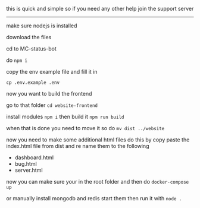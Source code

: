 this is quick and simple so if you need any other help join the support server

<hr>

make sure nodejs is installed

download the files

cd to MC-status-bot

do `npm i`

copy the env example file and fill it in

`cp .env.example .env`

now you want to build the frontend

go to that folder `cd website-frontend`

install modules `npm i` then build it `npm run build`

when that is done you need to move it so do `mv dist ../website`

now you need to make some additional html files do this by copy paste the index.html file from dist and re name them to the following

- dashboard.html
- bug.html
- server.html

now you can make sure your in the root folder and then do `docker-compose up`

or manually install mongodb and redis start them then run it with `node .`